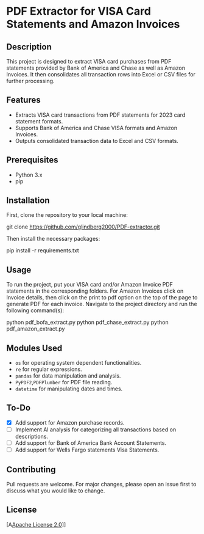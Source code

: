 # PDF Extractor for VISA Card Statements and Amazon Invoices

## Description
This project is designed to extract VISA card purchases from PDF statements provided by Bank of America and Chase as well as Amazon Invoices. It then consolidates all transaction rows into Excel or CSV files for further processing.

## Features
- Extracts VISA card transactions from PDF statements for 2023 card statement formats.
- Supports Bank of America and Chase VISA formats and Amazon Invoices.
- Outputs consolidated transaction data to Excel and CSV formats.

## Prerequisites
- Python 3.x
- pip

## Installation
First, clone the repository to your local machine:

git clone https://github.com/glindberg2000/PDF-extractor.git


Then install the necessary packages:

pip install -r requirements.txt


## Usage
To run the project, put your VISA card and/or Amazon Invoice PDF statements in the corresponding folders. For Amazon Invoices click on Invoice details, then click on the print to pdf option on the top of the page to generate PDF for each invoice. Navigate to the project directory and run the following command(s):

python pdf_bofa_extract.py
python pdf_chase_extract.py
python pdf_amazon_extract.py


## Modules Used
- `os` for operating system dependent functionalities.
- `re` for regular expressions.
- `pandas` for data manipulation and analysis.
- `PyPDF2`,`PDFPlumber` for PDF file reading.
- `datetime` for manipulating dates and times.

## To-Do
- [X] Add support for Amazon purchase records.
- [ ] Implement AI analysis for categorizing all transactions based on descriptions.
- [ ] Add support for Bank of America Bank Account Statements.
- [ ] Add support for Wells Fargo statements Visa Statements.

## Contributing
Pull requests are welcome. For major changes, please open an issue first to discuss what you would like to change.

## License
[A[Apache License 2.0](https://choosealicense.com/licenses/apache-2.0/)]]